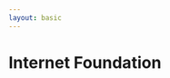 ```yaml
---
layout: basic
---
```


# Internet Foundation

<InternetFoundationSvg />

<!-- dummy only to force the click count on this slide manually -->
<div v-click="8" />
